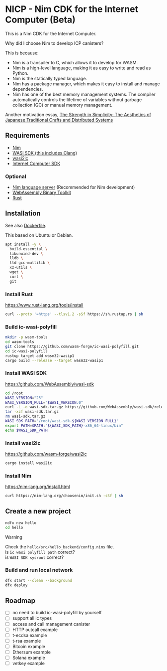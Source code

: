 NICP - Nim CDK for the Internet Computer (Beta)
===

This is a Nim CDK for the Internet Computer.

Why did I choose Nim to develop ICP canisters?

This is because:  
- Nim is a transpiler to C, which allows it to develop for WASM.
- Nim is a high-level language, making it as easy to write and read as Python.
- Nim is the statically typed language.
- Nim has a package manager, which makes it easy to install and manage dependencies.
- Nim has one of the best memory management systems. The compiler automatically controls the lifetime of variables without garbage collection (GC) or manual memory management.

Another motivation essay, [The Strength in Simplicity: The Aesthetics of Japanese Traditional Crafts and Distributed Systems](./docs/en/strength_in_simplicity.md)

## Requirements

- [Nim](https://nim-lang.org/install.html)
- [WASI SDK (this includes Clang)](https://github.com/WebAssembly/wasi-sdk)
- [wasi2ic](https://github.com/wasm-forge/wasi2ic)
- [Internet Computer SDK](https://internetcomputer.org/docs/current/developer-docs/setup/install/sdk-install)

### Optional
- [Nim language server](https://github.com/nim-lang/langserver) (Recommended for Nim development)
- [WebAssembly Binary Toolkit](https://github.com/WebAssembly/wabt)
- [Rust](https://www.rust-lang.org/tools/install)

## Installation
See also [Dockerfile](docker/develop.Dockerfile).

This based on Ubuntu or Debian.

```sh
apt install -y \
  build-essential \
  libunwind-dev \
  lldb \
  lld gcc-multilib \
  xz-utils \
  wget \
  curl \
  git
```

### Install Rust
https://www.rust-lang.org/tools/install

```sh
curl --proto '=https' --tlsv1.2 -sSf https://sh.rustup.rs | sh
```

### Build ic-wasi-polyfill
```sh
mkdir -p wasm-tools
cd wasm-tools
git clone https://github.com/wasm-forge/ic-wasi-polyfill.git
cd ic-wasi-polyfill
rustup target add wasm32-wasip1
cargo build --release --target wasm32-wasip1
```

### Install WASI SDK
https://github.com/WebAssembly/wasi-sdk

```sh
cd /root
WASI_VERSION="25"
WASI_VERSION_FULL="$WASI_VERSION.0"
curl -L -o wasi-sdk.tar.gz https://github.com/WebAssembly/wasi-sdk/releases/download/wasi-sdk-${WASI_VERSION}/wasi-sdk-${WASI_VERSION_FULL}-x86_64-linux.tar.gz
tar -xzf wasi-sdk.tar.gz
rm wasi-sdk.tar.gz
WASI_SDK_PATH="/root/wasi-sdk-${WASI_VERSION_FULL}"
export PATH=$PATH:"${WASI_SDK_PATH}-x86_64-linux/bin"
echo $WASI_SDK_PATH
```

### Install wasi2ic
https://github.com/wasm-forge/wasi2ic

```sh
cargo install wasi2ic
```

### Install Nim
https://nim-lang.org/install.html

```sh
curl https://nim-lang.org/choosenim/init.sh -sSf | sh
```

## Create a new project
```sh
ndfx new hello
cd hello
```

> [!WARNING]
> Check the `hello/src/hello_backend/config.nims` file.  
> is `ic wasi polyfill path` correct?  
> is `WASI SDK sysroot` correct?  

### Build and run local network
```sh
dfx start --clean --background
dfx deploy
```

## Roadmap
- [ ] no need to build ic-wasi-polyfill by yourself
- [ ] support all ic types
- [ ] access and call management canister
- [ ] HTTP outcall example
- [ ] t-ecdsa example
- [ ] t-rsa example
- [ ] Bitcoin example
- [ ] Ethersum example
- [ ] Solana example
- [ ] vetkey example
